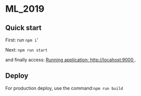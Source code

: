 # ML_2019

## Quick start

First: run `npm i`'

Next: `npm run start`

and finally access: [Running application: http://locahost:9000 ](http://locahost:9000).

## Deploy

For production deploy, use the command:`npm run build`
